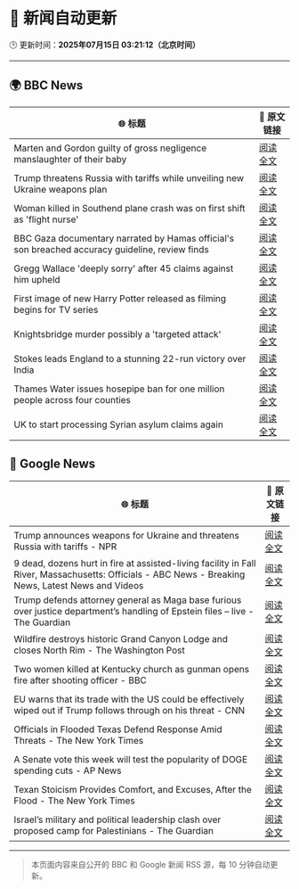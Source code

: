 # 🧠 新闻自动更新

🕒 更新时间：**2025年07月15日 03:21:12（北京时间）**

---

## 🌍 BBC News

| 🌐 标题 | 🔗 原文链接 |
|--------|-------------|
| Marten and Gordon guilty of gross negligence manslaughter of their baby | [阅读全文](https://www.bbc.com/news/articles/cjelz43ggp3o) |
| Trump threatens Russia with tariffs while unveiling new Ukraine weapons plan | [阅读全文](https://www.bbc.com/news/articles/czdv20v9lp1o) |
| Woman killed in Southend plane crash was on first shift as 'flight nurse' | [阅读全文](https://www.bbc.com/news/articles/cz9k2g9j8vno) |
| BBC Gaza documentary narrated by Hamas official's son breached accuracy guideline, review finds | [阅读全文](https://www.bbc.com/news/articles/cpwqpdy00w2o) |
| Gregg Wallace 'deeply sorry' after 45 claims against him upheld | [阅读全文](https://www.bbc.com/news/articles/c3endz88k2qo) |
| First image of new Harry Potter released as filming begins for TV series | [阅读全文](https://www.bbc.com/news/articles/cx2013yv182o) |
| Knightsbridge murder possibly a 'targeted attack' | [阅读全文](https://www.bbc.com/news/articles/cev0p2lvd27o) |
| Stokes leads England to a stunning 22-run victory over India | [阅读全文](https://www.bbc.com/sport/cricket/articles/cp82pl85dl2o) |
| Thames Water issues hosepipe ban for one million people across four counties | [阅读全文](https://www.bbc.com/news/articles/cg4revv15qdo) |
| UK to start processing Syrian asylum claims again | [阅读全文](https://www.bbc.com/news/articles/cy4y2e8neywo) |

## 📰 Google News

| 🌐 标题 | 🔗 原文链接 |
|--------|-------------|
| Trump announces weapons for Ukraine and threatens Russia with tariffs - NPR | [阅读全文](https://news.google.com/rss/articles/CBMilAFBVV95cUxOM3ZnY0lqYUcxQURHWUpGQzMwLVVhUTdELTVHYXplcVhORVVaT0UtYzlKb2ZLRTg3Qm9xYlBOeE9ENjBTdThPeE5jb0dwWGNVM1EzVWFnUUc4OV95UDVSSVllemtGYVpoWTVFZjctdFJNRmZuRmpvWDFwVUd5X1lOcTVDRE1Ebk9JM1ZrVTFWREJtQmtk?oc=5) |
| 9 dead, dozens hurt in fire at assisted-living facility in Fall River, Massachusetts: Officials - ABC News - Breaking News, Latest News and Videos | [阅读全文](https://news.google.com/rss/articles/CBMiqgFBVV95cUxNck5sZEdDZEdZVEh3aUtkY3o2VHpsME9zdUIwOGplRk50dE4tRTFaMWNGVEcyUGo5Sl93X21vVmpJemZ2a2FjS3hSOVJtdVVxR19PUVJxbDN1eVFUeFdCM2pWdHhGM2pvdG5HYVRsNzRKemtyaDAwNy1fX28yeUlLY1JpdFhZNlN2WFB5UmxYSE5hSVhKLXRHZ1h2WU92LXZQeEJEX1pCUGUwQdIBrwFBVV95cUxPRlFOeEVWS0VuemFBYnQyTE1pMTV1MjRtZlVFN2dEb2Z0d1BkSEgxTDhsVGlyS1dKMTNBdndJR0NYamJOMlZPM2RQV09IRjRTTE1CY3F2UDFhUTlqWkwyMG5WWF9wMW1WaElOM1l5OG50dUswNXo1Z3A3emFDdmt1VGJFYmRqYmJ3c0Q4MFF2cjU0cE5yX1hVdlRDT1NoOHMzWmVNYW9OS0Z1cmxXUWhn?oc=5) |
| Trump defends attorney general as Maga base furious over justice department’s handling of Epstein files – live - The Guardian | [阅读全文](https://news.google.com/rss/articles/CBMipAFBVV95cUxNX0d5R0UyQ0w5LVlwVTd1Y3lCSXd5SlJZOXJSelBuZzhYaEhIS2c1REFiRXRid0V3aEZuQWxQY29IS1ZCZHlJMjFqdEtqazBkY3pCS3FxdVZvMW10bDRzMXVUSTVVQWVPRHZudEpkcW9fa2lvZF90NTdSUmRvZjNEamZLbXlYLWFDRXZqS2M1Q01wdlJMMWVTM2JfT1RsQjVGVlFFdw?oc=5) |
| Wildfire destroys historic Grand Canyon Lodge and closes North Rim - The Washington Post | [阅读全文](https://news.google.com/rss/articles/CBMiiAFBVV95cUxQTUtSczBTcElNSkczTzZSeDdQa1lGd3Z6QXc0RDFZMnVQaldSVXU2NXAwOFNNM2FkTmx6LU5Mc2liOGNvaFpCeWtFSGZEckFqdUNNcUJ2NUx0UGItUTB3cnlHUnJrT0x6bkczSDZELW9QSWFMazdfV3pOdEJJSk9Cb0hVV3Y0OU12?oc=5) |
| Two women killed at Kentucky church as gunman opens fire after shooting officer - BBC | [阅读全文](https://news.google.com/rss/articles/CBMiWkFVX3lxTE1ILUV6X2pXTGZ0aGhtdm81VnBHb1BScmd4bkI0Uk9ETWI1R3pWZVNzX01FZmdXZDM5cV90SjZvcXZpRmtpcDROWUQ2b09wNkpseTFWX2ZvLVV2QdIBX0FVX3lxTE1WWWIzRC01UVlvb1dyNkg5OU5tNTBNU0ZIMzRQNDgxM2FpeXFHODUwbVlfc3duUHQzeEFFV18wVE8wSWFwdHhHbUVSNW5fYWpOZF80TGxKaFc2aDRGVnc0?oc=5) |
| EU warns that its trade with the US could be effectively wiped out if Trump follows through on his threat - CNN | [阅读全文](https://news.google.com/rss/articles/CBMiggFBVV95cUxPQk0ydFdIejN6cUd5bkVJb2Z2ekM0NnRrV2lPTjVqZXRTVmRQTVJyN3JvS2xTeHVmMXpxLWE1dFRJbE4ybHVsTXRBcDdxTGhyNjlYTHRjc1NGNng1UGk0alFmUjVNck1PdllzSlByOFNDUVlqUi1lcnFMb3Q3MUNMMWxR0gGHAUFVX3lxTE5iR2tMcnVuVWdwZkp3MHhTQWZ1WXpzRzNkTFExT0NhWkxMM3ctQ1J3VFhoei1XYWtWcFlFNUxJSEVqeFAzcmZaNl9ZamNkcjBraWxPZDRYZlBncUZWY2loNXlpUWpKc0FJZUctdG84cWZtaGNKS01SQTFvYjVURlVILXdpMHlXWQ?oc=5) |
| Officials in Flooded Texas Defend Response Amid Threats - The New York Times | [阅读全文](https://news.google.com/rss/articles/CBMigAFBVV95cUxQeS01Ulh6QWxaZVBSWm1KeDlGSWliM2NHM09yRzgyUkt4LU9xQmwzNnhFazlKc1ViRWtvdVNkNE1GeTNtM3IzOThJZUxHeVZrajZaTktUcU5DTm83OHQ3LVBvZllXSEJvY2FPczhBeEJqelNveXNjUlZWMXhpVXlDbA?oc=5) |
| A Senate vote this week will test the popularity of DOGE spending cuts - AP News | [阅读全文](https://news.google.com/rss/articles/CBMilwFBVV95cUxPdnVOdTRXQjFUUmZPV2wwSm8wSXJMOENTajM3TlBpbHc3NlNWZW5fQVkzQXd6R2tlZ0FMZ1hOMjY4OElYcjNtWC1yZktIRGNCanV6UkQwbVlEYmlBYTB6TUcwNmc1Y29VSnd1X3BMU2dfRDU2NElyT29MRy16dFlfZWZsZmhXMTNVSFhsZGhwV3V3cDNNLVl3?oc=5) |
| Texan Stoicism Provides Comfort, and Excuses, After the Flood - The New York Times | [阅读全文](https://news.google.com/rss/articles/CBMijgFBVV95cUxPVkh0WFBlZmxqaUxwdGdUQW53STN6ZVJzWEZid2FscllJYlJsTE9URGM2YWZob0FLYXczMnVteDViMjVMRktXdU43ZlhuOTc3UlpOY1ZCYzJpM3pXekZWUTNjYlZPUEdGSVBZVWxXUUVTWU1nM1AyYlFhdjNISHY2ZTdWSHZiSVJKa0ZiODNR?oc=5) |
| Israel’s military and political leadership clash over proposed camp for Palestinians - The Guardian | [阅读全文](https://news.google.com/rss/articles/CBMiyAFBVV95cUxPdTNQUlpsa0hMaDFwcHQxaWhreUZzRWdtYkJzV0liR2lqNFViblVDODQyVWdGTlhxSHFlOUJJaEZsMDJnc2Z1aGc3bUhYckVwZVI1anNObkZMX2lPOW1OMWVRT3M2RWx3Sk4zZ2VhZmVZUTlzcGF0WEhlUDRBNURReTZpTE5haGVCalFTeklvN29kMnBtRFNfVndQSWdwclh3NnZqRFE3bEJMYm92aWtWWDZIbjdFN1QtTDQ0MlN0RzFVZFpFYjBZNw?oc=5) |

---
> 本页面内容来自公开的 BBC 和 Google 新闻 RSS 源，每 10 分钟自动更新。